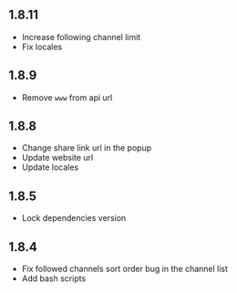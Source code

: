 ## 1.8.11

- Increase following channel limit
- Fix locales

## 1.8.9

- Remove `www` from api url

## 1.8.8

- Change share link url in the popup
- Update website url
- Update locales

## 1.8.5

- Lock dependencies version

## 1.8.4

- Fix followed channels sort order bug in the channel list
- Add bash scripts